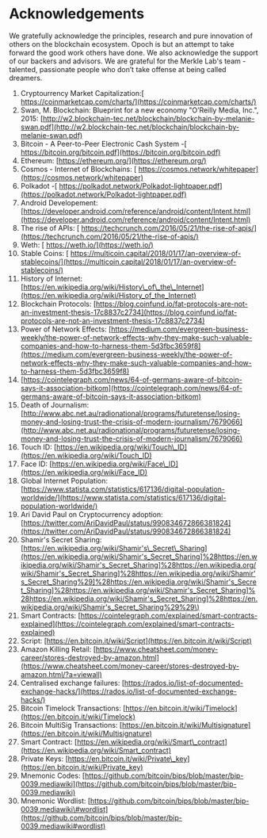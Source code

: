 # Acknowledgements

We gratefully acknowledge the principles, research and pure innovation of others on the blockchain ecosystem. Opoch is but an attempt to take forward the good work others have done. We also acknowledge the support of our backers and advisors. We are grateful for the Merkle Lab's team - talented, passionate people who don’t take offense at being called dreamers.

1. Cryptourrency Market Capitalization:[ https://coinmarketcap.com/charts/](https://coinmarketcap.com/charts/)
2. Swan, M. Blockchain: Blueprint for a new economy "O’Reilly Media, Inc.", 2015: [http://w2.blockchain-tec.net/blockchain/blockchain-by-melanie-swan.pdf](http://w2.blockchain-tec.net/blockchain/blockchain-by-melanie-swan.pdf)
3. Bitcoin - A Peer-to-Peer Electronic Cash System -[ https://bitcoin.org/bitcoin.pdf](https://bitcoin.org/bitcoin.pdf)
4. Ethereum: [https://ethereum.org/](https://ethereum.org/)
5. Cosmos - Internet of Blockchains: [ https://cosmos.network/whitepaper](https://cosmos.network/whitepaper)
6. Polkadot -[ https://polkadot.network/Polkadot-lightpaper.pdf](https://polkadot.network/Polkadot-lightpaper.pdf)
7. Android Developement: [https://developer.android.com/reference/android/content/Intent.html](https://developer.android.com/reference/android/content/Intent.html)
8. The rise of APIs: [ https://techcrunch.com/2016/05/21/the-rise-of-apis/](https://techcrunch.com/2016/05/21/the-rise-of-apis/)
9. Weth: [ https://weth.io/](https://weth.io/)
10. Stable Coins: [ https://multicoin.capital/2018/01/17/an-overview-of-stablecoins/](https://multicoin.capital/2018/01/17/an-overview-of-stablecoins/)
11. History of Internet: [https://en.wikipedia.org/wiki/History\_of\_the\_Internet](https://en.wikipedia.org/wiki/History_of_the_Internet)
12. Blockchain Protocols: [https://blog.coinfund.io/fat-protocols-are-not-an-investment-thesis-17c8837c2734](https://blog.coinfund.io/fat-protocols-are-not-an-investment-thesis-17c8837c2734)
13. Power of Network Effects: [https://medium.com/evergreen-business-weekly/the-power-of-network-effects-why-they-make-such-valuable-companies-and-how-to-harness-them-5d3fbc3659f8](https://medium.com/evergreen-business-weekly/the-power-of-network-effects-why-they-make-such-valuable-companies-and-how-to-harness-them-5d3fbc3659f8)
14. [https://cointelegraph.com/news/64-of-germans-aware-of-bitcoin-says-it-association-bitkom](https://cointelegraph.com/news/64-of-germans-aware-of-bitcoin-says-it-association-bitkom)
15. Death of Journalism: [http://www.abc.net.au/radionational/programs/futuretense/losing-money-and-losing-trust-the-crisis-of-modern-journalism/7679066](http://www.abc.net.au/radionational/programs/futuretense/losing-money-and-losing-trust-the-crisis-of-modern-journalism/7679066)
16. Touch ID: [https://en.wikipedia.org/wiki/Touch\_ID](https://en.wikipedia.org/wiki/Touch_ID)
17. Face ID: [https://en.wikipedia.org/wiki/Face\_ID](https://en.wikipedia.org/wiki/Face_ID)
18. Global Internet Population: [https://www.statista.com/statistics/617136/digital-population-worldwide/](https://www.statista.com/statistics/617136/digital-population-worldwide/)
19. Ari David Paul on Cryptocurrency adoption: [https://twitter.com/AriDavidPaul/status/990834672866381824](https://twitter.com/AriDavidPaul/status/990834672866381824)
20. Shamir's Secret Sharing: [https://en.wikipedia.org/wiki/Shamir's\_Secret\_Sharing](https://en.wikipedia.org/wiki/Shamir's_Secret_Sharing]%28https://en.wikipedia.org/wiki/Shamir's_Secret_Sharing]%28https://en.wikipedia.org/wiki/Shamir's_Secret_Sharing]%28https://en.wikipedia.org/wiki/Shamir's_Secret_Sharing%29]%28https://en.wikipedia.org/wiki/Shamir's_Secret_Sharing]%28https://en.wikipedia.org/wiki/Shamir's_Secret_Sharing]%28https://en.wikipedia.org/wiki/Shamir's_Secret_Sharing]%28https://en.wikipedia.org/wiki/Shamir's_Secret_Sharing%29%29\)
21. Smart Contracts: [https://cointelegraph.com/explained/smart-contracts-explained](https://cointelegraph.com/explained/smart-contracts-explained)
22. Script: [https://en.bitcoin.it/wiki/Script](https://en.bitcoin.it/wiki/Script)
23. Amazon Killing Retail: [https://www.cheatsheet.com/money-career/stores-destroyed-by-amazon.html](https://www.cheatsheet.com/money-career/stores-destroyed-by-amazon.html/?a=viewall)
24. Centralised exchange failures: [https://rados.io/list-of-documented-exchange-hacks/](https://rados.io/list-of-documented-exchange-hacks/)
25. Bitcoin Timelock Transactions: [https://en.bitcoin.it/wiki/Timelock](https://en.bitcoin.it/wiki/Timelock)
26. Bitcoin MultiSig Transactions: [https://en.bitcoin.it/wiki/Multisignature](https://en.bitcoin.it/wiki/Multisignature)
27. Smart Contract: [https://en.wikipedia.org/wiki/Smart\_contract](https://en.wikipedia.org/wiki/Smart_contract)
28. Private Keys: [https://en.bitcoin.it/wiki/Private\_key](https://en.bitcoin.it/wiki/Private_key)
29. Mnemonic Codes: [https://github.com/bitcoin/bips/blob/master/bip-0039.mediawiki](https://github.com/bitcoin/bips/blob/master/bip-0039.mediawiki)
30. Mnemonic Wordlist: [https://github.com/bitcoin/bips/blob/master/bip-0039.mediawiki\#wordlist](https://github.com/bitcoin/bips/blob/master/bip-0039.mediawiki#wordlist)

